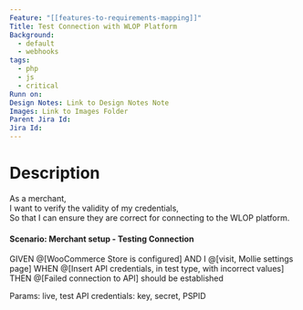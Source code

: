 ```yaml
---
Feature: "[[features-to-requirements-mapping]]"
Title: Test Connection with WLOP Platform
Background:
  - default
  - webhooks
tags:
  - php
  - js
  - critical
Runn on: 
Design Notes: Link to Design Notes Note
Images: Link to Images Folder
Parent Jira Id: 
Jira Id: 
---
```


# Description

As a merchant,  
I want to verify the validity of my credentials,  
So that I can ensure they are correct for connecting to the WLOP platform.

#### Scenario: Merchant setup - Testing Connection
 

GIVEN @[WooCommerce Store is configured]
AND I @[visit, Mollie settings page]
WHEN @[Insert API credentials, in test type, with incorrect values]
THEN @[Failed connection to API] should be established

Params: live, test
API credentials: key, secret, PSPID
```
